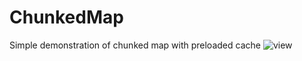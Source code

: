 # ChunkedMap
Simple demonstration of chunked map with preloaded cache
![view](https://scontent.flwo4-1.fna.fbcdn.net/v/t39.30808-6/315858384_167482635901605_7652724936059952543_n.jpg?_nc_cat=110&ccb=1-7&_nc_sid=730e14&_nc_ohc=YCjMsJ44DCoAX_OmCIQ&_nc_ht=scontent.flwo4-1.fna&oh=00_AfBRoqVbEv0uVY4H7UoCZUvvQeL5tDdsICY5uw75kdjuLA&oe=63801CB9)
